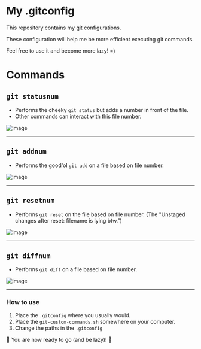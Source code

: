 # My .gitconfig

This repository contains my git configurations.

These configuration will help me be more efficient executing git commands.

Feel free to use it and become more lazy! =)


# Commands
## `git statusnum`
  - Performs the cheeky `git status` but adds a number in front of the file.
  - Other commands can interact with this file number.

![image](https://github.com/rduinkerken/.gitconfig/assets/47044290/f8483879-77a8-458d-a595-dfe4712f4166)

---

## `git addnum`
  - Performs the good'ol `git add` on a file based on file number.
    
![image](https://github.com/rduinkerken/.gitconfig/assets/47044290/ae63a7c3-4a2a-4451-8e76-a5a1cce3ec92)

---

## `git resetnum` 
  - Performs `git reset` on the file based on file number. (The "Unstaged changes after reset: filename is lying btw.")

![image](https://github.com/rduinkerken/.gitconfig/assets/47044290/2c726d10-b574-43a6-9703-21cef33d5b62)

---

## `git diffnum` 
  - Performs `git diff` on a file based on file number.
    
![image](https://github.com/rduinkerken/.gitconfig/assets/47044290/60430889-7652-46e6-b649-34b752f007c7)
  
---

### How to use

1. Place the `.gitconfig` where you usually would.
2. Place the `git-custom-commands.sh` somewhere on your computer.
3. Change the paths in the `.gitconfig`

🚀 You are now ready to go (and be lazy)! 🚀

